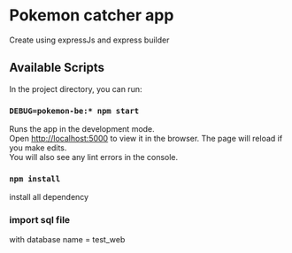 
# Pokemon catcher app
Create using expressJs and express builder
## Available Scripts
In the project directory, you can run:
### `DEBUG=pokemon-be:* npm start`
Runs the app in the development mode.\
Open [http://localhost:5000](http://localhost:5000) to view it in the browser.
The page will reload if you make edits.\
You will also see any lint errors in the console.
### `npm install`
install  all dependency
### import sql file
with database name = test_web